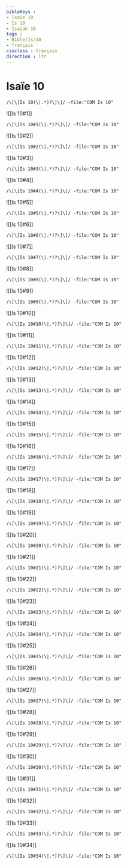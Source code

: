 ```yaml
---
bibleKeys : 
- Isaïe 10
- Is 10
- Isaiah 10
tags : 
- Bible/Is/10
- français
cssclass : français
direction : ltr
---
```


# Isaïe 10

```query
/\[\[Is 10(\|.*)?\]\]/ -file:"COM Is 10"
```



![[Is 10#1]]

```query
/\[\[Is 10#1(\|.*)?\]\]/ -file:"COM Is 10"
```

![[Is 10#2]]

```query
/\[\[Is 10#2(\|.*)?\]\]/ -file:"COM Is 10"
```

![[Is 10#3]]

```query
/\[\[Is 10#3(\|.*)?\]\]/ -file:"COM Is 10"
```

![[Is 10#4]]

```query
/\[\[Is 10#4(\|.*)?\]\]/ -file:"COM Is 10"
```

![[Is 10#5]]

```query
/\[\[Is 10#5(\|.*)?\]\]/ -file:"COM Is 10"
```

![[Is 10#6]]

```query
/\[\[Is 10#6(\|.*)?\]\]/ -file:"COM Is 10"
```

![[Is 10#7]]

```query
/\[\[Is 10#7(\|.*)?\]\]/ -file:"COM Is 10"
```

![[Is 10#8]]

```query
/\[\[Is 10#8(\|.*)?\]\]/ -file:"COM Is 10"
```

![[Is 10#9]]

```query
/\[\[Is 10#9(\|.*)?\]\]/ -file:"COM Is 10"
```

![[Is 10#10]]

```query
/\[\[Is 10#10(\|.*)?\]\]/ -file:"COM Is 10"
```

![[Is 10#11]]

```query
/\[\[Is 10#11(\|.*)?\]\]/ -file:"COM Is 10"
```

![[Is 10#12]]

```query
/\[\[Is 10#12(\|.*)?\]\]/ -file:"COM Is 10"
```

![[Is 10#13]]

```query
/\[\[Is 10#13(\|.*)?\]\]/ -file:"COM Is 10"
```

![[Is 10#14]]

```query
/\[\[Is 10#14(\|.*)?\]\]/ -file:"COM Is 10"
```

![[Is 10#15]]

```query
/\[\[Is 10#15(\|.*)?\]\]/ -file:"COM Is 10"
```

![[Is 10#16]]

```query
/\[\[Is 10#16(\|.*)?\]\]/ -file:"COM Is 10"
```

![[Is 10#17]]

```query
/\[\[Is 10#17(\|.*)?\]\]/ -file:"COM Is 10"
```

![[Is 10#18]]

```query
/\[\[Is 10#18(\|.*)?\]\]/ -file:"COM Is 10"
```

![[Is 10#19]]

```query
/\[\[Is 10#19(\|.*)?\]\]/ -file:"COM Is 10"
```

![[Is 10#20]]

```query
/\[\[Is 10#20(\|.*)?\]\]/ -file:"COM Is 10"
```

![[Is 10#21]]

```query
/\[\[Is 10#21(\|.*)?\]\]/ -file:"COM Is 10"
```

![[Is 10#22]]

```query
/\[\[Is 10#22(\|.*)?\]\]/ -file:"COM Is 10"
```

![[Is 10#23]]

```query
/\[\[Is 10#23(\|.*)?\]\]/ -file:"COM Is 10"
```

![[Is 10#24]]

```query
/\[\[Is 10#24(\|.*)?\]\]/ -file:"COM Is 10"
```

![[Is 10#25]]

```query
/\[\[Is 10#25(\|.*)?\]\]/ -file:"COM Is 10"
```

![[Is 10#26]]

```query
/\[\[Is 10#26(\|.*)?\]\]/ -file:"COM Is 10"
```

![[Is 10#27]]

```query
/\[\[Is 10#27(\|.*)?\]\]/ -file:"COM Is 10"
```

![[Is 10#28]]

```query
/\[\[Is 10#28(\|.*)?\]\]/ -file:"COM Is 10"
```

![[Is 10#29]]

```query
/\[\[Is 10#29(\|.*)?\]\]/ -file:"COM Is 10"
```

![[Is 10#30]]

```query
/\[\[Is 10#30(\|.*)?\]\]/ -file:"COM Is 10"
```

![[Is 10#31]]

```query
/\[\[Is 10#31(\|.*)?\]\]/ -file:"COM Is 10"
```

![[Is 10#32]]

```query
/\[\[Is 10#32(\|.*)?\]\]/ -file:"COM Is 10"
```

![[Is 10#33]]

```query
/\[\[Is 10#33(\|.*)?\]\]/ -file:"COM Is 10"
```

![[Is 10#34]]

```query
/\[\[Is 10#34(\|.*)?\]\]/ -file:"COM Is 10"
```

